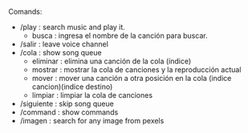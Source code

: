 Comands:
 - /play : search music and play it. 
    - busca : ingresa el nombre de la canción para buscar.
 - /salir : leave voice channel
 - /cola : show song queue
    - eliminar : elimina una canción de la cola (índice)
    - mostrar : mostrar la cola de canciones y la reproducción actual 
    - mover : mover una canción a otra posición en la cola (indice cancion)(indice destino)
    - limpiar : limpiar la cola de canciones
 - /siguiente : skip song queue
 - /command : show commands
 - /imagen : search for any image from pexels
